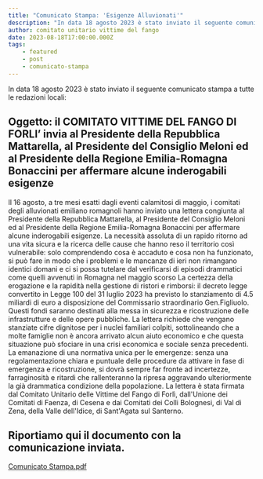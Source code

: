 ```yaml
---
title: "Comunicato Stampa: 'Esigenze Alluvionati'"
description: "In data 18 agosto 2023 è stato inviato il seguente comunicato stampa a tutte le redazioni locali"
author: comitato unitario vittime del fango
date: 2023-08-18T17:00:00.000Z
tags: 
    - featured
    - post
    - comunicato-stampa
---
```


In data 18 agosto 2023 è stato inviato il seguente comunicato stampa a tutte le redazioni locali:

## Oggetto: il COMITATO VITTIME DEL FANGO DI FORLI’ invia al Presidente della Repubblica Mattarella, al Presidente del Consiglio Meloni ed al Presidente della Regione Emilia-Romagna Bonaccini per affermare alcune inderogabili esigenze

Il 16 agosto, a tre mesi esatti dagli eventi calamitosi di maggio, i comitati degli alluvionati emiliano romagnoli hanno inviato una lettera congiunta al Presidente della Repubblica Mattarella, al Presidente del Consiglio Meloni ed al Presidente della Regione Emilia-Romagna Bonaccini per affermare alcune inderogabili esigenze.
La necessità assoluta di un rapido ritorno ad una vita sicura e la ricerca delle cause che hanno reso il territorio così vulnerabile: solo comprendendo cosa è accaduto e cosa non ha funzionato, si può fare in modo che i problemi e le mancanze di ieri non rimangano identici domani e ci si possa tutelare dal verificarsi di episodi drammatici come quelli avvenuti in Romagna nel maggio scorso
La certezza della erogazione e la rapidità nella gestione di ristori e rimborsi: il decreto legge convertito in Legge 100 del 31 luglio 2023 ha previsto lo stanziamento di 4.5 miliardi di euro a disposizione del Commissario straordinario Gen.Figliuolo. Questi fondi saranno destinati alla messa in sicurezza e ricostruzione delle infrastrutture e delle opere pubbliche.
La lettera richiede che vengano stanziate cifre dignitose per i nuclei familiari colpiti, sottolineando che a molte famiglie non è ancora arrivato alcun aiuto economico e che questa situazione può sfociare in una crisi economica e sociale senza precedenti.
La emanazione di una normativa unica per le emergenze: senza una regolamentazione chiara e puntuale delle procedure da attivare in fase di emergenza e ricostruzione, si dovrà sempre far fronte ad incertezze, farraginosità e ritardi che rallenteranno la ripresa aggravando ulteriormente la già drammatica condizione della popolazione.
La lettera è stata firmata dal Comitato Unitario delle Vittime del Fango di Forlì, dall'Unione dei Comitati di Faenza, di Cesena e dai Comitati dei Colli Bolognesi, di Val di Zena, della Valle dell'Idice, di Sant'Agata sul Santerno.

## Riportiamo qui il documento con la comunicazione inviata.
[Comunicato Stampa.pdf](/static/pdf/2023-08-18-esigenze-alluvionati.pdf)